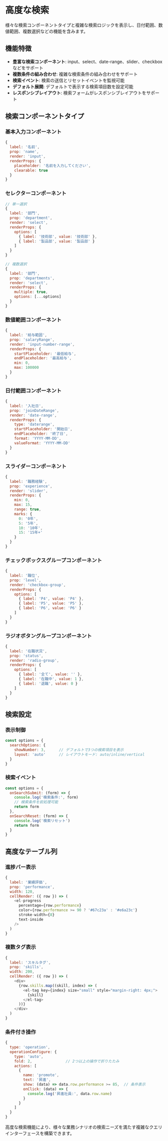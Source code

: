 # 高度な検索

様々な検索コンポーネントタイプと複雑な検索ロジックを表示し、日付範囲、数値範囲、複数選択などの機能を含みます。

<DemoPreview dir="demos/ma-pro-table-examples/advanced-search" />

## 機能特徴

- **豊富な検索コンポーネント**: input、select、date-range、slider、checkboxなどをサポート
- **複数条件の組み合わせ**: 複雑な検索条件の組み合わせをサポート
- **検索イベント**: 検索の送信とリセットイベントを監視可能
- **デフォルト展開**: デフォルトで表示する検索項目数を設定可能
- **レスポンシブレイアウト**: 検索フォームがレスポンシブレイアウトをサポート

## 検索コンポーネントタイプ

### 基本入力コンポーネント
```javascript
{
  label: '名前',
  prop: 'name',
  render: 'input',
  renderProps: {
    placeholder: '名前を入力してください',
    clearable: true
  }
}
```

### セレクターコンポーネント
```javascript
// 単一選択
{
  label: '部門',
  prop: 'department',
  render: 'select',
  renderProps: {
    options: [
      { label: '技術部', value: '技術部' },
      { label: '製品部', value: '製品部' }
    ]
  }
}

// 複数選択
{
  label: '部門',
  prop: 'departments',
  render: 'select',
  renderProps: {
    multiple: true,
    options: [...options]
  }
}
```

### 数値範囲コンポーネント
```javascript
{
  label: '給与範囲',
  prop: 'salaryRange',
  render: 'input-number-range',
  renderProps: {
    startPlaceholder: '最低給与',
    endPlaceholder: '最高給与',
    min: 0,
    max: 100000
  }
}
```

### 日付範囲コンポーネント
```javascript
{
  label: '入社日',
  prop: 'joinDateRange',
  render: 'date-range',
  renderProps: {
    type: 'daterange',
    startPlaceholder: '開始日',
    endPlaceholder: '終了日',
    format: 'YYYY-MM-DD',
    valueFormat: 'YYYY-MM-DD'
  }
}
```

### スライダーコンポーネント
```javascript
{
  label: '職務経験',
  prop: 'experience',
  render: 'slider',
  renderProps: {
    min: 0,
    max: 15,
    range: true,
    marks: {
      0: '0年',
      5: '5年',
      10: '10年',
      15: '15年+'
    }
  }
}
```

### チェックボックスグループコンポーネント
```javascript
{
  label: '職位',
  prop: 'level',
  render: 'checkbox-group',
  renderProps: {
    options: [
      { label: 'P4', value: 'P4' },
      { label: 'P5', value: 'P5' },
      { label: 'P6', value: 'P6' }
    ]
  }
}
```

### ラジオボタングループコンポーネント
```javascript
{
  label: '在職状況',
  prop: 'status',
  render: 'radio-group',
  renderProps: {
    options: [
      { label: '全て', value: '' },
      { label: '在職中', value: 1 },
      { label: '退職', value: 0 }
    ]
  }
}
```

## 検索設定

### 表示制御
```javascript
const options = {
  searchOptions: {
    showNumber: 3,      // デフォルトで3つの検索項目を表示
    layout: 'auto'      // レイアウトモード: auto/inline/vertical
  }
}
```

### 検索イベント
```javascript
const options = {
  onSearchSubmit: (form) => {
    console.log('検索条件:', form)
    // 検索条件を前処理可能
    return form
  },
  onSearchReset: (form) => {
    console.log('検索リセット')
    return form
  }
}
```

## 高度なテーブル列

### 進捗バー表示
```javascript
{
  label: '業績評価',
  prop: 'performance',
  width: 120,
  cellRender: ({ row }) => (
    <el-progress 
      percentage={row.performance} 
      color={row.performance >= 90 ? '#67c23a' : '#e6a23c'}
      stroke-width={8}
      text-inside
    />
  )
}
```

### 複数タグ表示
```javascript
{
  label: 'スキルタグ',
  prop: 'skills',
  width: 200,
  cellRender: ({ row }) => (
    <div>
      {row.skills.map((skill, index) => (
        <el-tag key={index} size="small" style="margin-right: 4px;">
          {skill}
        </el-tag>
      ))}
    </div>
  )
}
```

### 条件付き操作
```javascript
{
  type: 'operation',
  operationConfigure: {
    type: 'auto',
    fold: 2,               // 2つ以上の操作で折りたたみ
    actions: [
      {
        name: 'promote',
        text: '昇進',
        show: (data) => data.row.performance >= 85,  // 条件表示
        onClick: (data) => {
          console.log('昇進社員:', data.row.name)
        }
      }
    ]
  }
}
```

高度な検索機能により、様々な業務シナリオの検索ニーズを満たす複雑なクエリインターフェースを構築できます。